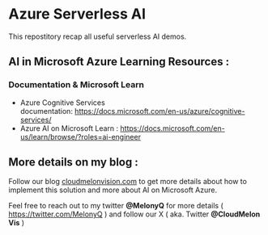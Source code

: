 # Azure Serverless AI 

This repostitory recap all useful serverless AI demos. 


## AI in Microsoft Azure Learning Resources : 

### Documentation & Microsoft Learn

- Azure Cognitive Services documentation: https://docs.microsoft.com/en-us/azure/cognitive-services/
- Azure AI on Microsoft Learn : https://docs.microsoft.com/en-us/learn/browse/?roles=ai-engineer



## More details on my blog : 

Follow our blog [cloudmelonvision.com](https://cloudmelonvision.com) to get more details about how to implement this solution and more about AI on Microsoft Azure. 

Feel free to reach out to my twitter **@MelonyQ** for more details ( https://twitter.com/MelonyQ ) and follow our X ( aka. Twitter **@CloudMelon Vis** )
